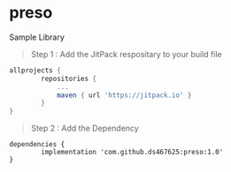# preso
Sample Library

> Step 1 : Add the JitPack respositary to your build file

```gradle
allprojects {
		repositories {
			...
			maven { url 'https://jitpack.io' }
		}
}
```

> Step 2 : Add the Dependency

```
dependencies {
		implementation 'com.github.ds467625:preso:1.0'
}
```
